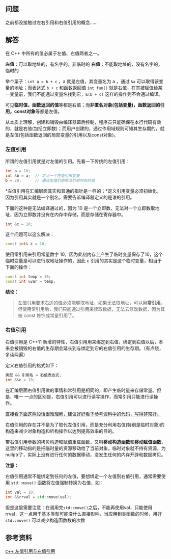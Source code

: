 ## 问题

之前都没接触过左右引用和右值引用的概念……

## 解答

在 C++ 中所有的值必属于左值、右值两者之一。

**左值**：可以取地址的，有名字的，非临时的
**右值**：不能取地址的，没有名字的，临时的

举个栗子：`int a = b + c` ，a 就是左值，其变量名为 a ，通过 `&a` 可以取得该变量的地址；而表达式 `b + c` 和函数返回值 `int fun()` 就是右值，在其被赋值给某一变量前，我们不能通过变量名找到它，`&(b + c)` 这样的操作则不会通过编译。

可见**临时值，函数返回的值**等都是右值；而**非匿名对象(包括变量)，函数返回的引用，const对象**等都是左值。

从本质上理解，创建和销毁由编译器幕后控制，程序员只能确保在本行代码有效的，就是右值(包括立即数)；而用户创建的，通过作用域规则可知其生存期的，就是左值(包括函数返回的局部变量的引用以及const对象)。

### 左值引用

所谓的左值引用就是对左值的引用。先看一下传统的左值引用：

```c++
int a = 10;
int &b = a;  // 定义一个左值引用变量
b = 20;      // 通过左值引用修改引用内存的值
```

*左值引用在汇编层面其实和普通的指针是一样的；*定义引用变量必须初始化，因为引用其实就是一个别名，需要告诉编译器定义的是谁的引用。

下面的这种是无法编译通过的，因为 10 是一个立即数，无法对一个立即数取地址，因为立即数并没有在内存中存储，而是存储在寄存器中。

```c++
int &c = 10;
```

这个问题可以这么解决：

```c++
const int& c = 10;
```

使用常引用来引用常量数字 10，因为此刻内存上产生了临时变量保存了10，这个临时变量是可以进行取地址操作的，因此 c 引用的其实是这个临时变量，相当于下面的操作：

```c++
const int temp = 10; 
const int &var = temp;
```

**结论：**

>左值引用要求右边的值必须能够取地址，如果无法取地址，可以用**常引用**。但使用常引用后，我们只能通过引用来读取数据，无法去修改数据，因为其被 const 修饰成常量引用了。

### 右值引用

右值引用是 C++11 新增的特性，右值引用用来绑定到右值，绑定到右值以后，本来会被销毁的右值的生存期会延长到与绑定到它的右值引用的生存期。（有点绕，多读两遍）

定义右值引用的格式如下：

```c++
类型 && 引用名 = 右值表达式;
int &&c = 10;
```

在汇编层面右值引用做的事情和常引用是相同的，即产生临时量来存储常量。但是，唯一 一点的区别是，右值引用可以进行读写操作，而常引用只能进行读操作。

<u>直接看下面这两段话很难理解，建议好好看下参考资料中的代码，写得非常好。</u>

右值引用的存在并不是为了取代左值引用，而是充分利用右值(特别是临时对象)的构造来减少对象构造和析构操作以达到提高效率的目的。

带右值引用参数的拷贝构造和赋值重载函数，又叫**移动构造函数**和**移动赋值函数**，这里的移动指的是把临时量的资源移动给了当前对象，临时对象就不持有资源，为nullptr了，实际上没有进行任何的数据移动，没发生任何的内存开辟和数据拷贝。

**注意：**

右值引用通常不能绑定到任何的左值，要想绑定一个左值到右值引用，通常需要使用 `std::move()` 函数将左值强制转换为右值，如：

```c++
int val = 10;
int &&rrval = std::move(val);
```

但是这里需要注意：在调用完`std::move()`之后，不能再使用val，只能使用 rrval，这一点用于基本类型可能没什么直接影响，当应用到类函数的时候，用好`std::move()` 可以减少构造函数数的次数

## 参考资料

[c++ 左值引用与右值引用](https://zhuanlan.zhihu.com/p/97128024)